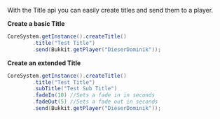 With the Title api you can easily create titles and send them to a player.

**Create a basic Title**
```java
CoreSystem.getInstance().createTitle()
        .title("Test Title")
        .send(Bukkit.getPlayer("DieserDominik"));
```

**Create an extended Title**
```java
CoreSystem.getInstance().createTitle()
        .title("Test Title")
        .subTitle("Test Sub Title")
        .fadeIn(10) //Sets a fade in in seconds
        .fadeOut(5) //Sets a fade out in seconds
        .send(Bukkit.getPlayer("DieserDominik"));
```